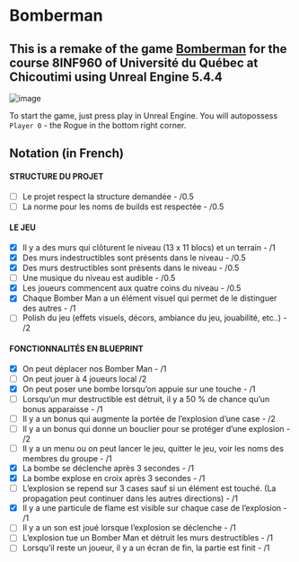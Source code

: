 # Bomberman

## This is a remake of the game [Bomberman](https://en.wikipedia.org/wiki/Bomberman) for the course 8INF960 of Université du Québec at Chicoutimi using Unreal Engine 5.4.4

![image](https://github.com/user-attachments/assets/51e6f28c-b3f5-46c9-8284-932e2bb65a91)

To start the game, just press play in Unreal Engine. You will autopossess `Player 0` - the Rogue in the bottom right corner.

## Notation (in French)

#### STRUCTURE DU PROJET
- [ ] Le projet respect la structure demandée - /0.5
- [ ] La norme pour les noms de builds est respectée - /0.5
#### LE JEU
- [x] Il y a des murs qui clôturent le niveau (13 x 11 blocs) et un terrain - /1
- [x] Des murs indestructibles sont présents dans le niveau - /0.5
- [x] Des murs destructibles sont présents dans le niveau - /0.5
- [ ] Une musique du niveau est audible - /0.5
- [x] Les joueurs commencent aux quatre coins du niveau - /0.5
- [x] Chaque Bomber Man a un élément visuel qui permet de le distinguer des autres - /1
- [ ] Polish du jeu (effets visuels, décors, ambiance du jeu, jouabilité, etc..) - /2
#### FONCTIONNALITÉS EN BLUEPRINT
- [x] On peut déplacer nos Bomber Man - /1
- [ ] On peut jouer à 4 joueurs local /2
- [x] On peut poser une bombe lorsqu’on appuie sur une touche - /1
- [ ] Lorsqu’un mur destructible est détruit, il y a 50 % de chance qu’un bonus apparaisse - /1
- [ ] Il y a un bonus qui augmente la portée de l’explosion d’une case - /2
- [ ] Il y a un bonus qui donne un bouclier pour se protéger d’une explosion - /2
- [ ] Il y a un menu ou on peut lancer le jeu, quitter le jeu, voir les noms des membres du groupe - /1
- [x] La bombe se déclenche après 3 secondes - /1
- [x] La bombe explose en croix après 3 secondes - /1
- [ ] L’explosion se repend sur 3 cases sauf si un élément est touché. (La propagation peut continuer dans les autres directions) - /1
- [x] Il y a une particule de flame est visible sur chaque case de l’explosion - /1
- [ ] Il y a un son est joué lorsque l’explosion se déclenche - /1
- [ ] L’explosion tue un Bomber Man et détruit les murs destructibles - /1
- [ ] Lorsqu’il reste un joueur, il y a un écran de fin, la partie est finit - /1
